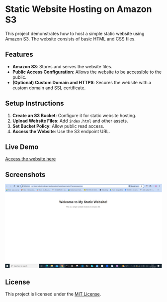 # Static Website Hosting on Amazon S3

This project demonstrates how to host a simple static website using Amazon S3. The website consists of basic HTML and CSS files.

## Features

- **Amazon S3**: Stores and serves the website files.
- **Public Access Configuration**: Allows the website to be accessible to the public.
- **(Optional) Custom Domain and HTTPS**: Secures the website with a custom domain and SSL certificate.

## Setup Instructions

1. **Create an S3 Bucket**: Configure it for static website hosting.
2. **Upload Website Files**: Add `index.html` and other assets.
3. **Set Bucket Policy**: Allow public read access.
4. **Access the Website**: Use the S3 endpoint URL.

## Live Demo

[Access the website here](http://my-static-website-nikolaos-koulopoulos.s3-website.eu-central-1.amazonaws.com/)

## Screenshots

![Website Screenshot](screenshot.png)

## License

This project is licensed under the [MIT License](LICENSE).
